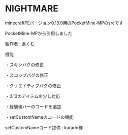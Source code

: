 # NIGHTMARE
minecraftPEバージョン0.13.0用のPocketMine-MPのsrcです

PocketMine-MPから引用しました

製作者 : あくむ

機能

・スキンバグの修正

・スコップバグの修正

・クリエイティブバグの修正

・0.13のアイテムを少し対応

・経験値バーのコードを追加

・setCustomNameのコードの機能

setCustomNameコード提供 : kurarin様
